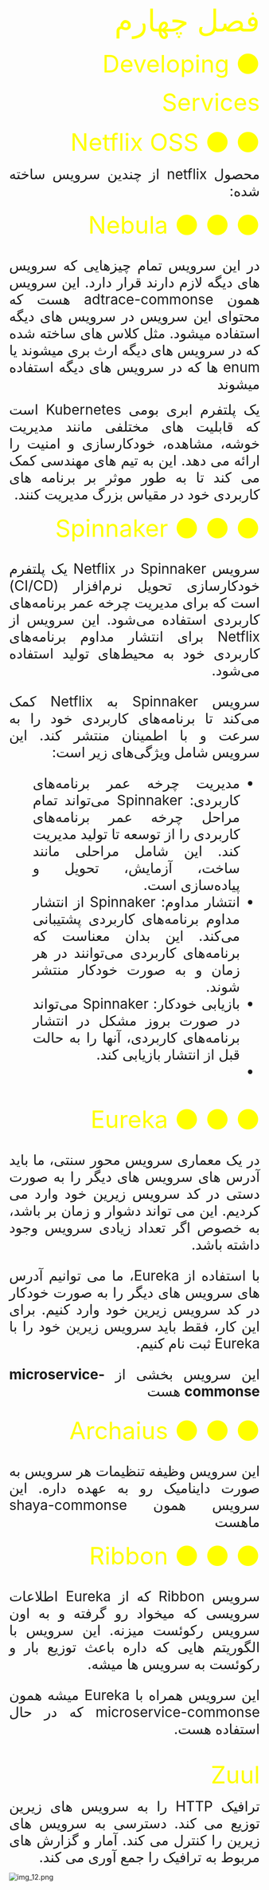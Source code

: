 <div dir="rtl" style="font-size:60px; color:yellow">
فصل چهارم
</div>

<br/>
<div dir="rtl" style="font-size:48px;  color:yellow">
⚫ Developing Services
</div>

<br/>

<div dir="rtl" style="font-size:48px;  color:yellow">
⚫ ⚫ Netflix OSS
</div>


<div dir="rtl" style="font-size:28px; text-align: justify">
محصول netflix از چندین سرویس ساخته شده:
</div>

<br/>
<div dir="rtl" style="font-size:48px;  color:yellow">
⚫ ⚫ ⚫ Nebula
</div>

<br/>

<div dir="rtl" style="font-size:28px; text-align: justify">
در این سرویس تمام چیزهایی که سرویس های دیگه لازم دارند قرار دارد. این سرویس همون adtrace-commonse هست که محتوای این سرویس در سرویس های دیگه استفاده میشود. مثل کلاس های ساخته شده که در سرویس های دیگه ارث بری میشوند یا enum ها که در سرویس های دیگه استفاده میشوند
</div>

<br/>

<div dir="rtl" style="font-size:28px; text-align: justify">
 یک پلتفرم ابری بومی Kubernetes است که قابلیت های مختلفی مانند مدیریت خوشه، مشاهده، خودکارسازی و امنیت را ارائه می دهد.
این به تیم های مهندسی کمک می کند تا به طور موثر بر برنامه های کاربردی خود در مقیاس بزرگ مدیریت کنند.
</div>

<br/>
<div dir="rtl" style="font-size:48px;  color:yellow">
⚫ ⚫ ⚫ Spinnaker
</div>

<br/>

<div dir="rtl" style="font-size:28px; text-align: justify">
سرویس Spinnaker در Netflix یک پلتفرم خودکارسازی تحویل نرم‌افزار (CI/CD) است که برای مدیریت چرخه عمر برنامه‌های کاربردی استفاده می‌شود. این سرویس از Netflix برای انتشار مداوم برنامه‌های کاربردی خود به محیط‌های تولید استفاده می‌شود.

سرویس Spinnaker به Netflix کمک می‌کند تا برنامه‌های کاربردی خود را به سرعت و با اطمینان منتشر کند. این سرویس شامل ویژگی‌های زیر است:

- مدیریت چرخه عمر برنامه‌های کاربردی: Spinnaker می‌تواند تمام مراحل چرخه عمر برنامه‌های کاربردی را از توسعه تا تولید مدیریت کند. این شامل مراحلی مانند ساخت، آزمایش، تحویل و پیاده‌سازی است.
- انتشار مداوم: Spinnaker از انتشار مداوم برنامه‌های کاربردی پشتیبانی می‌کند. این بدان معناست که برنامه‌های کاربردی می‌توانند در هر زمان و به صورت خودکار منتشر شوند.
- بازیابی خودکار: Spinnaker می‌تواند در صورت بروز مشکل در انتشار برنامه‌های کاربردی، آنها را به حالت قبل از انتشار بازیابی کند.
- </div>

<br/>
<div dir="rtl" style="font-size:48px;  color:yellow">
⚫ ⚫ ⚫ Eureka
</div>

<br/>

<div dir="rtl" style="font-size:28px; text-align: justify">
در یک معماری سرویس محور سنتی، ما باید آدرس های سرویس های دیگر را به صورت دستی در کد سرویس زیرین خود وارد می کردیم. این می تواند دشوار و زمان بر باشد، به خصوص اگر تعداد زیادی سرویس وجود داشته باشد.

با استفاده از Eureka، ما می توانیم آدرس های سرویس های دیگر را به صورت خودکار در کد سرویس زیرین خود وارد کنیم. برای این کار، فقط باید سرویس زیرین خود را با Eureka ثبت نام کنیم.

این سرویس بخشی از **microservice-commonse** هست
</div>

<div dir="rtl" style="font-size:48px;  color:yellow">
⚫ ⚫ ⚫ Archaius
</div>

<br/>

<div dir="rtl" style="font-size:28px; text-align: justify">
این سرویس وظیفه تنظیمات هر سرویس به صورت داینامیک رو به عهده داره. این سرویس همون shaya-commonse ماهست
</div>


<br/>
<div dir="rtl" style="font-size:48px;  color:yellow">
⚫ ⚫ ⚫ Ribbon
</div>

<br/>

<div dir="rtl" style="font-size:28px; text-align: justify">
سرویس Ribbon که از Eureka اطلاعات سرویسی که میخواد رو گرفته و به اون سرویس رکوئست میزنه. این سرویس با الگوریتم هایی که داره باعث توزیع بار و رکوئست به سرویس ها میشه.

این سرویس همراه با Eureka میشه همون microservice-commonse  که در حال استفاده هست.
</div>

<br/>
<div dir="rtl" style="font-size:48px;  color:yellow">
Zuul
</div>

<br/>

<div dir="rtl" style="font-size:28px; text-align: justify">
 ترافیک HTTP را به سرویس های زیرین توزیع می کند.
 دسترسی به سرویس های زیرین را کنترل می کند.
 آمار و گزارش های مربوط به ترافیک را جمع آوری می کند.
</div>

![img_12.png](img_12.png)